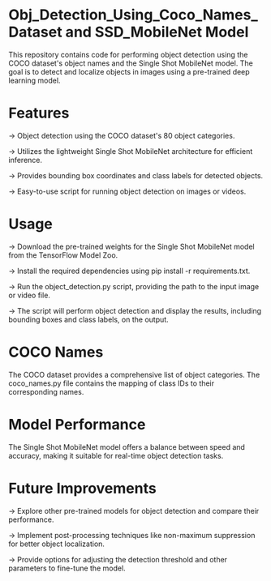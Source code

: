# Obj_Detection_Using_Coco_Names_Dataset and SSD_MobileNet Model
This repository contains code for performing object detection using the COCO dataset's object names and the Single Shot MobileNet model. The goal is to detect and localize objects in images using a pre-trained deep learning model.

# Features
-> Object detection using the COCO dataset's 80 object categories.

-> Utilizes the lightweight Single Shot MobileNet architecture for efficient inference.

-> Provides bounding box coordinates and class labels for detected objects.

-> Easy-to-use script for running object detection on images or videos.

# Usage
-> Download the pre-trained weights for the Single Shot MobileNet model from the TensorFlow Model Zoo.

-> Install the required dependencies using pip install -r requirements.txt.

-> Run the object_detection.py script, providing the path to the input image or video file.

-> The script will perform object detection and display the results, including bounding boxes and class labels, on the output.

# COCO Names
The COCO dataset provides a comprehensive list of object categories. The coco_names.py file contains the mapping of class IDs to their corresponding names.

# Model Performance
The Single Shot MobileNet model offers a balance between speed and accuracy, making it suitable for real-time object detection tasks.

# Future Improvements
-> Explore other pre-trained models for object detection and compare their performance.

-> Implement post-processing techniques like non-maximum suppression for better object localization.

-> Provide options for adjusting the detection threshold and other parameters to fine-tune the model.
